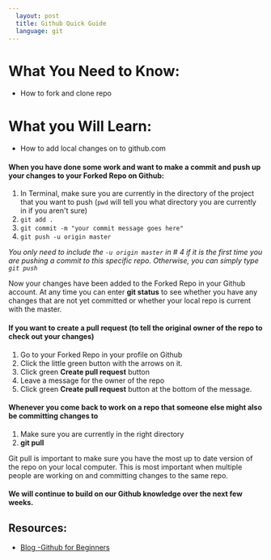 ```yaml
---
  layout: post
  title: Github Quick Guide
  language: git
---
```

# What You Need to Know:
+ How to fork and clone repo

#  What you Will Learn:
+ How to add local changes on to github.com

#### When you have done some work and want to make a commit and push up your changes to your Forked Repo on Github:
1. In Terminal, make sure you are currently in the directory of the project that you want to push (`pwd` will tell you what directory you are currently in if you aren't sure)
2. `git add .`
3. `git commit -m "your commit message goes here"`
4. `git push -u origin master`

*You only need to include the `-u origin master` in # 4 if it is the first time you are pushing a commit to this specific repo. Otherwise, you can simply type `git push`*

Now your changes have been added to the Forked Repo in your Github account. At any time you can enter **git status** to see whether you have any changes that are not yet committed or whether your local repo is current with the master.


#### If you want to create a pull request (to tell the original owner of the repo to check out your changes)
1. Go to your Forked Repo in your profile on Github
2. Click the little green button with the arrows on it.
3. Click green **Create pull request** button
4. Leave a message for the owner of the repo
5. Click green **Create pull request** button at the bottom of the message.

#### Whenever you come back to work on a repo that someone else might also be committing changes to
1. Make sure you are currently in the right directory
2. **git pull**


Git pull is important to make sure you have the most up to date version of the repo on your local computer. This is most important when multiple people are working on and committing changes to the same repo.

#### We will continue to build on our Github knowledge over the next few weeks.

##  Resources:

* [Blog -Github for Beginners](http://readwrite.com/2013/09/30/understanding-github-a-journey-for-beginners-part-1)
